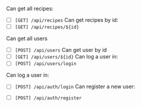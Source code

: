 Can get all recipes:
- [ ] `[GET] /api/recipes`
Can get recipes by id:
- [ ] `[GET] /api/recipes/${id}`

Can get all users
- [ ] `[POST] /api/users`
Can get user by id
- [ ] `[GET] /api/users/${id}`
Can log a user in:
- [ ] `[POST] /api/users/login`

Can log a user in:
- [ ] `[POST] /api/auth/login`
Can register a new user:
- [ ] `[POST] /api/auth/register`




